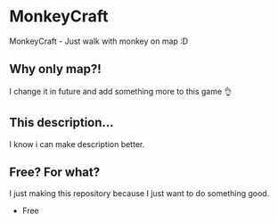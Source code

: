 # MonkeyCraft
MonkeyCraft - Just walk with monkey on map :D
## Why only map?!
I change it in future and add something more to this game 👌
## This description...
I know i can make description better.
## Free? For what?
I just making this repository because I just want to do something good.
+ Free

